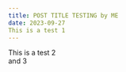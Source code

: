```yaml
---
title: POST TITLE TESTING by ME
date: 2023-09-27
This is a test 1
---
```

This is a test 2 </br>
and 3
